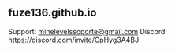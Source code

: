 ## fuze136.github.io

Support: minelevelssoporte@gmail.com
Discord: https://discord.com/invite/CpHyg3A4BJ
